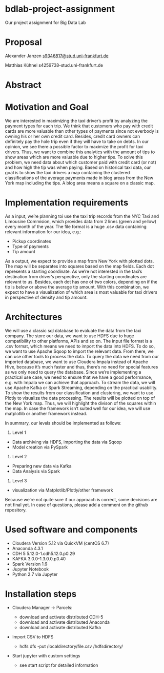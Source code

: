 # bdlab-project-assignment
Our project assignment for Big Data Lab

# Proposal #

Alexander Janzen
s9346817@stud.uni-frankfurt.de

Matthias Kühnel
s4259738-stud.uni-frankfurt.de

# Abstract #

# Motivation and Goal #

We are interested in maximizing the taxi driver’s profit by analyzing the payment types for each trip. We think that customers who pay with credit cards are more valuable than other types of payments since not everbody is owning his or her own credit card. Besides, credit card owners can definitely pay the hole trip even if they will have to take on debts. In our opinion, we see there a possible factor to maximize the profit for taxi drivers. Thus, we want to combine this analytics with the amount of tips to show areas which are more valuable due to higher tips.
To solve this problem, we need data about which customer paid with credit card (or not) and how high the tip was when paying. Based on historical taxi data, our goal is to show the taxi drivers a map containing the clustered classifications of the average payments made in blog areas from the New York map including the tips. A blog area means a square on a classic map.

# Implementation requirements #

As a input, we’re planning toi use the taxi trip records from the NYC Taxi and Limousine Commision,  which provides data from 2 lines (green and yellow) every month of the year. The file format is a huge .csv data containing relevant information for our idea, e.g.:

*	Pickup coordinates
*	Type of payments
*	Tip amount

As a output, we expect to provide a map from New York with plotted dots. The map will be separates into squares based on the map fields. Each dot represents a starting coordinate. As we’re not interested in the taxi’s destination from driver’s perspective, only the starting coordinates are relevant to us. Besides, each dot has one of two colors, depending on if the tip is below or above the average tip amount. With this combination, we expect to have a visualization of which area is most valuable for taxi drivers in perspective of density and tip amount.

# Architectures #

We will use a classic sql database to evaluate the data from the taxi company. The store our data, we want to use HDFS  due to huge compatibility to other platforms, APIs and so on. The input file format is a .csv format, which means we need to import the data into HDFS. To do so, we want to use Apache Sqoop to import the relevant data. From there, we can use other tools to process the data. To query the data we need from our imported database, we want to use Cloudera Impala instead of Apache Hive, because it’s much faster and thus, there’s no need for special features as we only need to query the database. Since we’re implementing a practical use case, we need to ensure that we have a good performance, e.g. with Impala we can achieve that approach.
To stream the data, we will use Apache Kafka or Spark Streaming, depending on the practical usability.
To show the results from our classification and clustering, we want to use Plotly to visualize the data processing. The results will be plotted on top of the New York map. Thus, we will highlight the divison of the squares within the map. In case the framework isn’t suited well for our idea, we will use matplotlib or another framework instead.




In summary, our levels should be implemented as follows:


1. Level 1
* Data archiving via HDFS, importing the data via Sqoop
* Model creation via PySpark
1.	Level 2
* Preparing new data via Kafka
* Data Analysis via Spark
1.	Level 3
* visualization via Matplotlib/Plotly/other framework

Because we’re not quite sure if our approach is correct, some decisions are not final yet. In case of questions, please add a comment on the github repository.

# Used software and components #

* Cloudera Version 5.12 via QuickVM (centOS 6.7)
* Anaconda 4.3.1
* CDH 5 5.12.0-1.cdh5.12.0.p0.29
* KAFKA 3.0.0-1.3.0.0.p0.40
* Spark Version 1.6
* Jupyter Notebook
* Python 2.7 via Jupyter

# Installation steps #

* Cloudera Manager -> Parcels: 
  * download and activate distributed CDH-5 
  * download and activate distributed Anaconda
  * download and activate distributed Kafka
  
* Import CSV to HDFS
  * hdfs dfs -put /localdirectory/file.csv /hdfsdirectory/

* Start jupyter with custom settings
  * see start script for detailed information
  
